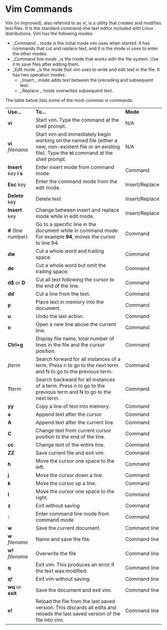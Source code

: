 # Vim Commands

Vim (vi improved), also referred to as _vi_, is a utility that creates and
modifies text files. It is the standard command-line text editor included with
Linux distributions. Vim has the following modes:

  * _Command _ mode is the initial mode vim uses when started. It has commands that cut and replace text, and it is the mode vi uses to enter the other modes.
  * _Command line _mode_ _is the mode that works with the file system. Use it to save files after editing them.
  * _Edit _mode_ _is the mode that vim uses to write and edit text in the file. It has two operation modes:
    * _Insert _ mode adds text between the preceding and subsequent text.
    * _Replace _ mode overwrites subsequent text. 

The table below lists some of the most common vi commands.

<table>

<tr> <td><b>Use...</b></td> <td><b>To...</b></td> <td><b>Mode</b></td>

</tr>

<tr> <td><b>vi</b></td> <td>Start vim. Type the command at the shell
prompt.</td> <td>N/A</td>

</tr>

<tr> <td><b>vi</b> <i>filename</i></td> <td>Start vim and immediately begin
working on the named file (either a new, non-existent file or an existing
file). Type the <b>vi</b> command at the shell prompt.</td> <td>N/A</td>

</tr>

<tr> <td><b>Insert</b> key  
<b>i  
s</b></td> <td>Enter insert mode from command mode</td> <td>Command</td>

</tr>

<tr> <td><b>Esc</b><i> </i>key</td> <td>Enter the command mode from the edit
mode.</td> <td>Insert/Replace</td>

</tr>

<tr> <td><b>Delete </b>key</td> <td>Delete text</td> <td>Insert/Replace</td>

</tr>

<tr> <td><b>Insert</b> key</td> <td>Change between insert and replace mode
while in edit mode.</td> <td>Insert/Replace</td>

</tr>

<tr> <td><b><i>#</i> </b>(line number)</td> <td>Go to a specific line in the
document while in command mode. For example <b>94</b>, moves the cursor to
line 94. </td> <td>Command</td>

</tr>

<tr> <td><b>dw</b></td> <td>Cut a whole word and trailing space.</td>
<td>Command</td>

</tr>

<tr> <td><b>de</b></td> <td>Cut a whole word but omit the trailing space.</td>
<td>Command</td>

</tr>

<tr> <td><b>d$ </b>or<b> D</b></td> <td>Cut all text following the cursor to
the end of the line.</td> <td>Command</td>

</tr>

<tr> <td><b>dd</b></td> <td>Cut a line from the text.</td> <td>Command</td>

</tr>

<tr> <td><b>p</b></td> <td>Place text in memory into the document.</td>
<td>Command</td>

</tr>

<tr> <td><b>u</b></td> <td>Undo the last action.</td> <td>Command</td>

</tr>

<tr> <td><b>o</b></td> <td>Open a new line above the current line.</td>
<td>Command</td>

</tr>

<tr> <td><b>Ctrl+g</b></td> <td>Display file name, total number of lines in
the file and the cursor position.</td> <td>Command</td>

</tr>

<tr> <td><b>/</b><i>term</i></td> <td>Search forward for all instances of a
term. Press n to go to the next term and N to go to the previous term.</td>
<td>Command</td>

</tr>

<tr> <td><b>?</b><i>term</i></td> <td>Search backward for all instances of a
term.  Press n to go to the previous term and N to go to the next term.</td>
<td>Command</td>

</tr>

<tr> <td><b>yy</b></td> <td>Copy a line of text into memory.</td>
<td>Command</td>

</tr>

<tr> <td><b>a</b></td> <td>Append text after the cursor</td> <td>Command</td>

</tr>

<tr> <td><b>A</b></td> <td>Append text after the current line</td>
<td>Command</td>

</tr>

<tr> <td><b>C</b></td> <td>Change text from current cursor position to the end
of the line.</td> <td>Command</td>

</tr>

<tr> <td><b>cc</b></td> <td>Change text of the entire line.</td>
<td>Command</td>

</tr>

<tr> <td><b>ZZ</b></td> <td>Save current file and exit vim.</td>
<td>Command</td>

</tr>

<tr> <td><b>h</b></td> <td>Move the cursor one space to the left.</td>
<td>Command</td>

</tr>

<tr> <td><b>j</b></td> <td>Move the cursor down a line.</td> <td>Command</td>

</tr>

<tr> <td><b>k</b></td> <td>Move the cursor up a line.</td> <td>Command</td>

</tr>

<tr> <td><b>l</b></td> <td>Move the cursor one space to the right.</td>
<td>Command</td>

</tr>

<tr> <td><b>z</b></td> <td>Exit without saving</td> <td>Command</td>

</tr>

<tr> <td> <b>:</b></td> <td>Enter command line mode from command mode</td>
<td>Command </td>

</tr>

<tr> <td><b>w</b> </td> <td>Save the current document.</td> <td>Command
line</td>

</tr>

<tr> <td><b>w</b> <i>filename</i></td> <td>Name and save the file.</td>
<td>Command line</td>

</tr>

<tr> <td><b>w!</b> <i>filename</i></td> <td>Overwrite the file</td>
<td>Command line</td>

</tr>

<tr> <td><b>q</b> </td> <td>Exit vim. This produces an error if the text was
modified.</td> <td>Command line</td>

</tr>

<tr> <td><b>q! </b></td> <td>Exit vim without saving.</td> <td>Command
line</td>

</tr>

<tr> <td><b>wq</b> or <b>exit</b></td> <td>Save the document and exit
vim.</td> <td>Command line</td>

</tr>

<tr> <td><b>e!</b></td> <td>Reload the file from the last saved version. This
discards all edits and reloads the last saved version of the file into
vim.</td> <td>Command line</td>

</tr> </table>

